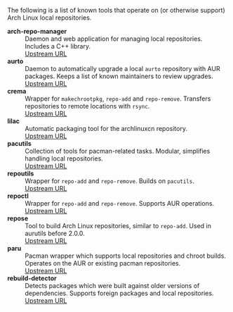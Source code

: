 The following is a list of known tools that operate on (or otherwise support) Arch
Linux local repositories.

<dl>
<dt><b>arch-repo-manager</b></dt>
<dd>Daemon and web application for managing local repositories. Includes a C++ library.</dd>
<dd><a href="https://github.com/Martchus/arch-repo-manager">Upstream URL</a></dd>
<dt><b>aurto</b></dt>
<dd>Daemon to automatically upgrade a local <code>aurto</code> repository with AUR packages. Keeps a list of known maintainers to review upgrades.</dd>
<dd><a href="https://github.com/alexheretic/aurto">Upstream URL</a></dd>
<dt><b>crema</b></dt>
<dd>Wrapper for <code>makechrootpkg</code>, <code>repo-add</code> and <code>repo-remove</code>. Transfers repositories to remote locations with <code>rsync</code>.</dd>
<dd><a href="https://gitlab.com/mipimipi/crema">Upstream URL</a></dd>
<dt><b>lilac</b></dt>
<dd>Automatic packaging tool for the archlinuxcn repository.</dd>
<dd><a href="https://github.com/archlinuxcn/lilac">Upstream URL</a></dd>
<dt><b>pacutils</b></dt>
<dd>Collection of tools for pacman-related tasks. Modular, simplifies handling local repositories.</dd>
<dd><a href="https://github.com/andrewgregory/pacutils">Upstream URL</a></dd>
<dt><b>repoutils</b></dt>
<dd>Wrapper for <code>repo-add</code> and <code>repo-remove</code>. Builds on <code>pacutils</code>.
<dd><a href="https://github.com/AladW/repoutils">Upstream URL</a></dd>
<dt><b>repoctl</b></dt>
<dd>Wrapper for <code>repo-add</code> and <code>repo-remove</code>. Supports AUR operations.</dd>
<dd><a href="https://github.com/cassava/repoctl">Upstream URL</a></dd>
<dt><b>repose</b></dt>
<dd>Tool to build Arch Linux repositories, similar to <code>repo-add</code>. Used in aurutils before 2.0.0.</dd>
<dd><a href="https://github.com/vodik/repose">Upstream URL</a></dd>
<dt><b>paru</b></dt>
<dd>Pacman wrapper which supports local repositories and chroot builds. Operates on the AUR or existing pacman repositories.</dd>
<dd><a href="https://github.com/Morganamilo/paru">Upstream URL</a></dd>
<dt><b>rebuild-detector</b></dt>
<dd>Detects packages which were built against older versions of dependencies. Supports foreign packages and local repositories.</dd>
<dd><a href="https://github.com/maximbaz/rebuild-detector">Upstream URL</a></dd>
</dl>
